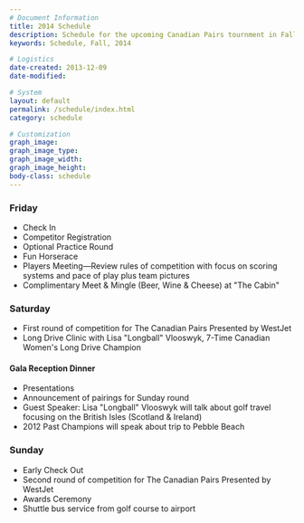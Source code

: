 ```yaml
---
# Document Information
title: 2014 Schedule
description: Schedule for the upcoming Canadian Pairs tournment in Fall of 2014
keywords: Schedule, Fall, 2014

# Logistics
date-created: 2013-12-09
date-modified:

# System
layout: default
permalink: /schedule/index.html
category: schedule

# Customization
graph_image:
graph_image_type:
graph_image_width:
graph_image_height:
body-class: schedule
---
```


### Friday

+ Check In
+ Competitor Registration
+ Optional Practice Round
+ Fun Horserace
+ Players Meeting—Review rules of competition with focus on scoring systems and pace of play plus team pictures
+ Complimentary Meet & Mingle (Beer, Wine & Cheese) at "The Cabin"

### Saturday

+ First round of competition for The Canadian Pairs Presented by WestJet
+ Long Drive Clinic with Lisa "Longball" Vlooswyk, 7-Time Canadian Women's Long Drive Champion

#### Gala Reception Dinner

+ Presentations
+ Announcement of pairings for Sunday round
+ Guest Speaker: Lisa "Longball" Vlooswyk will talk about golf travel focusing on the British Isles (Scotland & Ireland)
+ 2012 Past Champions will speak about trip to Pebble Beach


### Sunday

+ Early Check Out
+ Second round of competition for The Canadian Pairs Presented by WestJet
+ Awards Ceremony
+ Shuttle bus service from golf course to airport